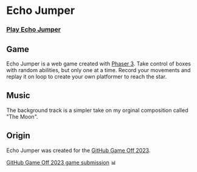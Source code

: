 # Echo Jumper

### [Play Echo Jumper](https://christopherbot.github.io/echo-jumper/)

## Game

Echo Jumper is a web game created with [Phaser 3](https://phaser.io/). Take control of boxes with random abilities, but only one at a time. Record your movements and replay it on loop to create your own platformer to reach the star.

## Music

The background track is a simpler take on my orginal composition called "The Moon".

## Origin

Echo Jumper was created for the [GitHub Game Off 2023](https://itch.io/jam/game-off-2023).

[GitHub Game Off 2023 game submission](https://itch.io/jam/game-off-2023/rate/2399217) :bar_chart:
